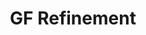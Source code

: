 ---
permalink: /technicalreference/menu/gf-refinement/gf-refinement/
layout: default
title: GF Refinement
parent: Menu
---